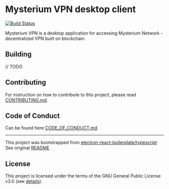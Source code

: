 # Mysterium VPN desktop client

[![Build Status](https://travis-ci.com/mysteriumnetwork/dvpn-desktop.svg?branch=master)](https://travis-ci.com/mysteriumnetwork/mysterium-desktop)

Mysterium VPN is a desktop application for accessing Mysterium Network - decentralized VPN built on blockchain.

## Building

// TODO

## Contributing

For instruction on how to contribute to this project, please read [CONTRIBUTING.md](./CONTRIBUTING.md).

## Code of Conduct

Can be found here [CODE_OF_CONDUCT.md](./CODE_OF_CONDUCT.md).

---

This project was bootstrapped from [electron-react-boilerplate/typescript](https://github.com/electron-react-boilerplate/examples/commit/b329db81918dd0cca8d96c5169cb8905542eb021)  
See original [README](https://github.com/electron-react-boilerplate/examples/blob/master/examples/typescript/README.md)

## License

This project is licensed under the terms of the GNU General Public License v3.0 (see [details](./LICENSE)).

